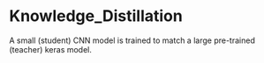 # Knowledge_Distillation
A small (student) CNN model is trained to match a large pre-trained (teacher) keras model. 
